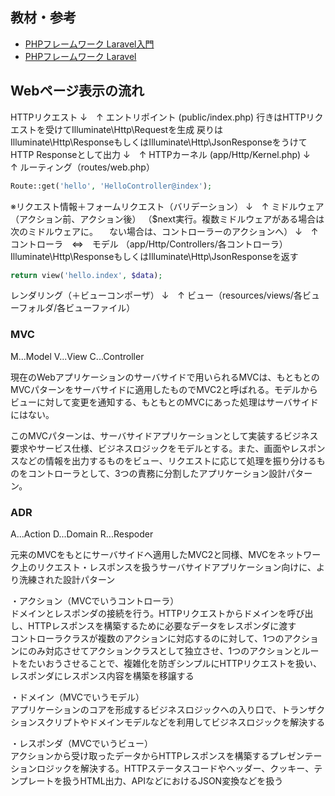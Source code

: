 ## 教材・参考
- [PHPフレームワーク Laravel入門](https://www.amazon.co.jp/dp/B07CLLW4MX/ref=cm_sw_r_tw_awdb_c_x_AV43CbJQWQQE6)
- [PHPフレームワーク Laravel](https://www.amazon.co.jp/dp/4802611846/ref=cm_sw_r_tw_awdo_c_x_Ciu4CbTTXNA8A)


## Webページ表示の流れ
HTTPリクエスト
↓　↑
エントリポイント
(public/index.php)
行きはHTTPリクエストを受けてIlluminate\Http\Requestを生成
戻りはIlluminate\Http\ResponseもしくはIlluminate\Http\JsonResponseをうけてHTTP Responseとして出力
↓　↑
HTTPカーネル
(app/Http/Kernel.php)
↓　↑
ルーティング（routes/web.php）
```php
Route::get('hello', 'HelloController@index');
```
※リクエスト情報＋フォームリクエスト（バリデーション）
↓　↑
ミドルウェア（アクション前、アクション後）
（$next実行。複数ミドルウェアがある場合は次のミドルウェアに。
　ない場合は、コントローラーのアクションへ）
↓　↑
コントローラ　⇔　モデル
（app/Http/Controllers/各コントローラ）
Illuminate\Http\ResponseもしくはIlluminate\Http\JsonResponseを返す
```php
return view('hello.index', $data);
```
レンダリング（＋ビューコンポーザ）
↓　↑
ビュー（resources/views/各ビューフォルダ/各ビューファイル）

### MVC
M...Model
V...View
C...Controller

現在のWebアプリケーションのサーバサイドで用いられるMVCは、もともとのMVCパターンをサーバサイドに適用したものでMVC2と呼ばれる。モデルからビューに対して変更を通知する、もともとのMVCにあった処理はサーバサイドにはない。

このMVCパターンは、サーバサイドアプリケーションとして実装するビジネス要求やサービス仕様、ビジネスロジックをモデルとする。また、画面やレスポンスなどの情報を出力するものをビュー、リクエストに応じて処理を振り分けるものをコントローラとして、3つの責務に分割したアプリケーション設計パターン。

### ADR
A...Action
D...Domain
R...Respoder

元来のMVCをもとにサーバサイドへ適用したMVC2と同様、MVCをネットワーク上のリクエスト・レスポンスを扱うサーバサイドアプリケーション向けに、より洗練された設計パターン

・アクション（MVCでいうコントローラ）  
ドメインとレスポンダの接続を行う。HTTPリクエストからドメインを呼び出し、HTTPレスポンスを構築するために必要なデータをレスポンダに渡す  
コントローラクラスが複数のアクションに対応するのに対して、1つのアクションにのみ対応させてアクションクラスとして独立させ、1つのアクションとルートをたいおうさせることで、複雑化を防ぎシンプルにHTTPリクエストを扱い、レスポンダにレスポンス内容を構築を移譲する

・ドメイン（MVCでいうモデル）  
アプリケーションのコアを形成するビジネスロジックへの入り口で、トランザクションスクリプトやドメインモデルなどを利用してビジネスロジックを解決する

・レスポンダ（MVCでいうビュー）  
アクションから受け取ったデータからHTTPレスポンスを構築するプレゼンテーションロジックを解決する。HTTPステータスコードやヘッダー、クッキー、テンプレートを扱うHTML出力、APIなどにおけるJSON変換などを扱う